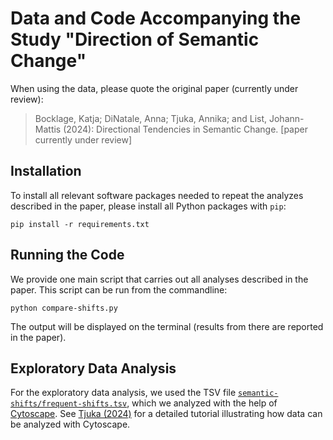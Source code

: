 # Data and Code Accompanying the Study "Direction of Semantic Change"

When using the data, please quote the original paper (currently under review):

> Bocklage, Katja; DiNatale, Anna; Tjuka, Annika; and List, Johann-Mattis (2024): Directional Tendencies in Semantic Change. [paper currently under review]

## Installation
To install all relevant software packages needed to repeat the analyzes described in the paper, please install all Python packages with `pip`:

```shell
pip install -r requirements.txt
```

## Running the Code

We provide one main script that carries out all analyses described in the paper. This script can be run from the commandline:

```shell
python compare-shifts.py
```

The output will be displayed on the terminal (results from there are reported in the paper).

## Exploratory Data Analysis

For the exploratory data analysis, we used the TSV file [`semantic-shifts/frequent-shifts.tsv`](semantic-shifts/frequent-shifts.tsv), which we analyzed with the help of [Cytoscape](https://cytoscape.org). See [Tjuka (2024)](https://doi.org/10.15475/calcip.2024.1.2) for a detailed tutorial illustrating how data can be analyzed with Cytoscape.
